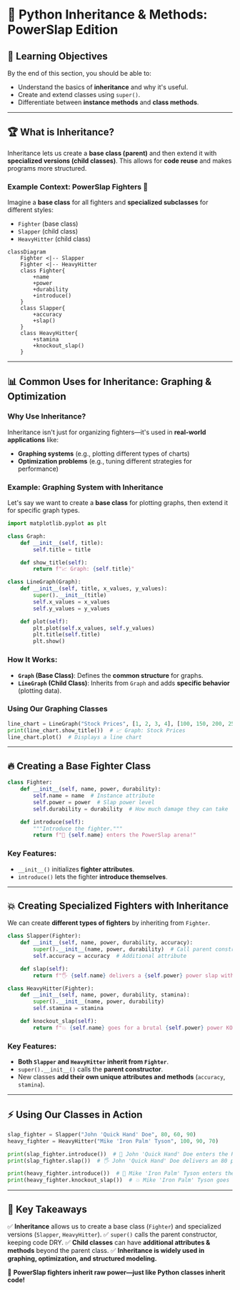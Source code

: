 # 🥊 **Python Inheritance & Methods: PowerSlap Edition**

## 🚀 **Learning Objectives**

By the end of this section, you should be able to:

- Understand the basics of **inheritance** and why it's useful.
- Create and extend classes using `super()`.
- Differentiate between **instance methods** and **class methods**.

---

## 🏆 **What is Inheritance?**

Inheritance lets us create a **base class (parent)** and then extend it with **specialized versions (child classes)**. This allows for **code reuse** and makes programs more structured.

### **Example Context: PowerSlap Fighters 🥊**

Imagine a **base class** for all fighters and **specialized subclasses** for different styles:

- `Fighter` (base class)
- `Slapper` (child class)
- `HeavyHitter` (child class)

```mermaid
classDiagram
    Fighter <|-- Slapper
    Fighter <|-- HeavyHitter
    class Fighter{
        +name
        +power
        +durability
        +introduce()
    }
    class Slapper{
        +accuracy
        +slap()
    }
    class HeavyHitter{
        +stamina
        +knockout_slap()
    }
```

---

## 📊 **Common Uses for Inheritance: Graphing & Optimization**

### **Why Use Inheritance?**

Inheritance isn't just for organizing fighters—it's used in **real-world applications** like:

- **Graphing systems** (e.g., plotting different types of charts)
- **Optimization problems** (e.g., tuning different strategies for performance)

### **Example: Graphing System with Inheritance**

Let's say we want to create a **base class** for plotting graphs, then extend it for specific graph types.

```python
import matplotlib.pyplot as plt

class Graph:
    def __init__(self, title):
        self.title = title

    def show_title(self):
        return f"📈 Graph: {self.title}"

class LineGraph(Graph):
    def __init__(self, title, x_values, y_values):
        super().__init__(title)
        self.x_values = x_values
        self.y_values = y_values

    def plot(self):
        plt.plot(self.x_values, self.y_values)
        plt.title(self.title)
        plt.show()
```

### **How It Works:**

- **`Graph` (Base Class)**: Defines the **common structure** for graphs.
- **`LineGraph` (Child Class)**: Inherits from `Graph` and adds **specific behavior** (plotting data).

### **Using Our Graphing Classes**

```python
line_chart = LineGraph("Stock Prices", [1, 2, 3, 4], [100, 150, 200, 250])
print(line_chart.show_title())  # 📈 Graph: Stock Prices
line_chart.plot()  # Displays a line chart
```

---

## 🔥 **Creating a Base Fighter Class**

```python
class Fighter:
    def __init__(self, name, power, durability):
        self.name = name  # Instance attribute
        self.power = power  # Slap power level
        self.durability = durability  # How much damage they can take

    def introduce(self):
        """Introduce the fighter."""
        return f"👊 {self.name} enters the PowerSlap arena!"
```

### **Key Features:**

- `__init__()` initializes **fighter attributes**.
- `introduce()` lets the fighter **introduce themselves**.

---

## 💥 **Creating Specialized Fighters with Inheritance**

We can create **different types of fighters** by inheriting from `Fighter`.

```python
class Slapper(Fighter):
    def __init__(self, name, power, durability, accuracy):
        super().__init__(name, power, durability)  # Call parent constructor
        self.accuracy = accuracy  # Additional attribute

    def slap(self):
        return f"🖐️ {self.name} delivers a {self.power} power slap with {self.accuracy}% accuracy!"
```

```python
class HeavyHitter(Fighter):
    def __init__(self, name, power, durability, stamina):
        super().__init__(name, power, durability)
        self.stamina = stamina

    def knockout_slap(self):
        return f"💥 {self.name} goes for a brutal {self.power} power KO slap with {self.stamina}% stamina left!"
```

### **Key Features:**

- **Both `Slapper` and `HeavyHitter` inherit from `Fighter`**.
- `super().__init__()` calls the **parent constructor**.
- New classes **add their own unique attributes and methods** (`accuracy`, `stamina`).

---

## ⚡ **Using Our Classes in Action**

```python
slap_fighter = Slapper("John 'Quick Hand' Doe", 80, 60, 90)
heavy_fighter = HeavyHitter("Mike 'Iron Palm' Tyson", 100, 90, 70)

print(slap_fighter.introduce())  # 👊 John 'Quick Hand' Doe enters the PowerSlap arena!
print(slap_fighter.slap())  # 🖐️ John 'Quick Hand' Doe delivers an 80 power slap with 90% accuracy!

print(heavy_fighter.introduce())  # 👊 Mike 'Iron Palm' Tyson enters the PowerSlap arena!
print(heavy_fighter.knockout_slap())  # 💥 Mike 'Iron Palm' Tyson goes for a brutal 100 power KO slap with 70% stamina left!
```

---

## 📌 **Key Takeaways**

✅ **Inheritance** allows us to create a base class (`Fighter`) and specialized versions (`Slapper`, `HeavyHitter`).
✅ `super()` calls the parent constructor, keeping code DRY.
✅ **Child classes** can have **additional attributes & methods** beyond the parent class.
✅ **Inheritance is widely used in graphing, optimization, and structured modeling.**

🥊 **PowerSlap fighters inherit raw power—just like Python classes inherit code!**
